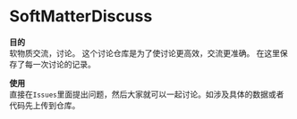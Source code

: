 # SoftMatterDiscuss

**目的**<br/>
软物质交流，讨论。 这个讨论仓库是为了使讨论更高效，交流更准确。 在这里保存了每一次讨论的记录。

**使用**<br/>
直接在`Issues`里面提出问题，然后大家就可以一起讨论。如涉及具体的数据或者代码先上传到仓库。



